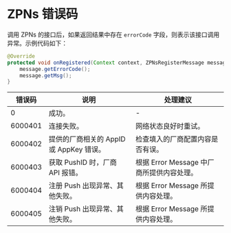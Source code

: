 # ZPNs 错误码

调用 ZPNs 的接口后，如果返回结果中存在 `errorCode` 字段，则表示该接口调用异常。示例代码如下：

```java
@Override
protected void onRegistered(Context context, ZPNsRegisterMessage message) {
    message.getErrorCode();
    message.getMsg();
}
```

| 错误码 |  说明 | 处理建议 | 
|--|--|--|
| 0 | 成功。  | - |
| 6000401 | 连接失败。  | 网络状态良好时重试。 |
| 6000402 | 提供的厂商相关的 AppID 或 AppKey 错误。  | 检查填入的厂商配置内容是否有误。 |
| 6000403 | 获取 PushID 时，厂商 API 报错。  | 根据 Error Message 中厂商所提供内容处理。 |
| 6000404 | 注册 Push 出现异常、其他失败。  | 根据 Error Message 所提供内容处理。 |
| 6000405 | 注销 Push 出现异常、其他失败。  | 根据 Error Message 所提供内容处理。 |
<Content />
